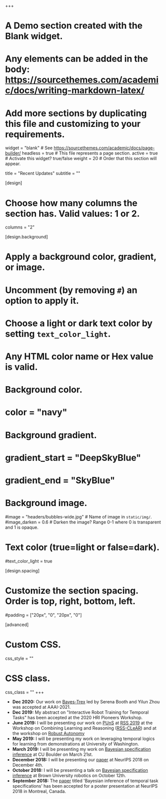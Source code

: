 +++
# A Demo section created with the Blank widget.
# Any elements can be added in the body: https://sourcethemes.com/academic/docs/writing-markdown-latex/
# Add more sections by duplicating this file and customizing to your requirements.

widget = "blank"  # See https://sourcethemes.com/academic/docs/page-builder/
headless = true  # This file represents a page section.
active = true  # Activate this widget? true/false
weight = 20  # Order that this section will appear.

title = "Recent Updates"
subtitle = ""

[design]
  # Choose how many columns the section has. Valid values: 1 or 2.
  columns = "2"

[design.background]
  # Apply a background color, gradient, or image.
  #   Uncomment (by removing `#`) an option to apply it.
  #   Choose a light or dark text color by setting `text_color_light`.
  #   Any HTML color name or Hex value is valid.

  # Background color.
  # color = "navy"

  # Background gradient.
  # gradient_start = "DeepSkyBlue"
  # gradient_end = "SkyBlue"

  # Background image.
  #image = "headers/bubbles-wide.jpg"  # Name of image in `static/img/`.
  #image_darken = 0.6  # Darken the image? Range 0-1 where 0 is transparent and 1 is opaque.

  # Text color (true=light or false=dark).
  #text_color_light = true

[design.spacing]
  # Customize the section spacing. Order is top, right, bottom, left.
  #padding = ["20px", "0", "20px", "0"]

[advanced]
 # Custom CSS.
 css_style = ""

 # CSS class.
 css_class = ""
+++
- **Dec 2020:** Our work on [Bayes-Trex](./publication/booth-2020-bayesprobe) led by Serena Booth and Yilun Zhou was accepted at AAAI-2021.
- **Dec 2019:** My abstract on "Interactive Robot Training for Temporal Tasks" has been accepted at the 2020 HRI Pioneers Workshop.
- **June 2019:** I will be presenting our work on [PUnS](./project/puns) at [RSS 2019](http://www.roboticsconference.org/) at the Workshop on Combining Learning and Reasoning ([RSS-CLeAR](https://sites.google.com/view/rss19-learning-and-reasoning)) and at the workshop on [Robust Autonomy](https://sites.google.com/view/rss19safe/home)
- **May 2019:** I will be presenting my work on leveraging temporal logics for learning from demonstrations at University of Washington.
- **March 2019:** I will be presenting my work on [Bayesian specification inference](./project/bsi) at CU Boulder on March 21st.
- **December 2018:** I will be presenting our [paper](./publication/shah-2018-nips) at NeurIPS 2018 on December 4th.
- **October 2018:** I will be presenting a talk on [Bayesian specification inference](./project/bsi) at Brown University robotics on October 12th.
- **September 2018:** The [paper](./publication/shah-2018-nips) titled 'Bayesian inference of temporal task specifications' has been accepted for a poster presentation at NeurIPS 2018 in Montreal, Canada.
